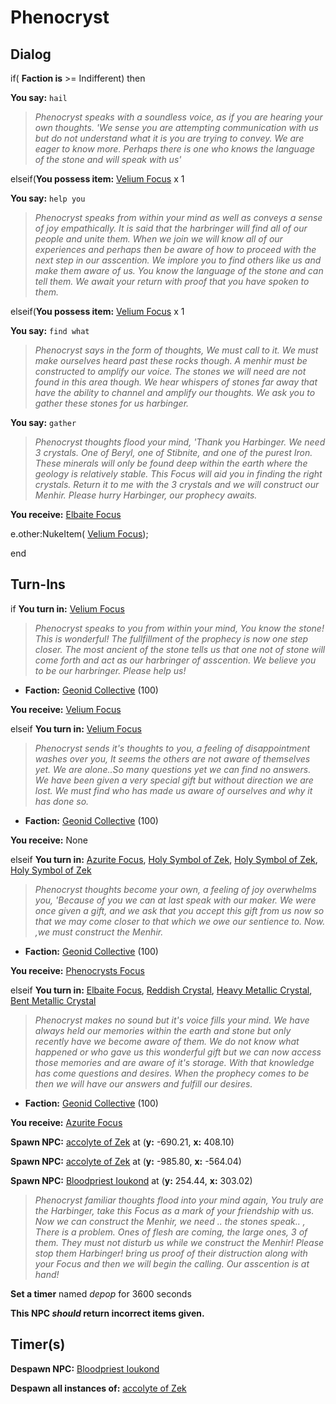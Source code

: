 # Phenocryst
## Dialog

if( **Faction is** >= Indifferent) then


**You say:** `hail`




>*Phenocryst speaks with a soundless voice, as if you are hearing your own thoughts. 'We sense you are attempting communication with us but do not understand what it is you are trying to convey. We are eager to know more. Perhaps there is one who knows the language of the stone and will speak with us'*


elseif(**You possess item:**  [Velium Focus](/item/1693) x 1



**You say:** `help you`





>*Phenocryst speaks from within your mind as well as conveys a sense of joy empathically. It is said that the harbringer will find all of our people and unite them. When we join we will know all of our experiences and perhaps then be aware of how to proceed with the next step in our asscention. We implore you to find others like us and make them aware of us. You know the language of the stone and can tell them. We await your return with proof that you have spoken to them.*




elseif(**You possess item:**  [Velium Focus](/item/1701) x 1



**You say:** `find what`





>*Phenocryst says in the form of thoughts, We must call to it. We must make ourselves heard past these rocks though. A menhir must be constructed to amplify our voice. The stones we will need are not found in this area though. We hear whispers of stones far away that have the ability to channel and amplify our thoughts. We ask you to gather these stones for us harbinger.*



**You say:** `gather`





>*Phenocryst thoughts flood your mind, 'Thank you Harbinger. We need 3 crystals. One of Beryl, one of Stibnite, and one of the purest Iron. These minerals will only be found deep within the earth where the geology is relatively stable. This Focus will aid you in finding the right crystals. Return it to me with the 3 crystals and we will construct our Menhir. Please hurry Harbinger, our prophecy awaits.*




**You receive:**  [Elbaite Focus](/item/1694)




e.other:NukeItem( [Velium Focus](/item/1701));



end

## Turn-Ins





if **You turn in:** [Velium Focus](/item/1692)


>*Phenocryst speaks to you from within your mind, You know the stone! This is wonderful! The fullfillment of the prophecy is now one step closer. The most ancient of the stone tells us that one not of stone will come forth and act as our harbringer of asscention. We believe you to be our harbringer. Please help us!*


* __Faction:__ [Geonid Collective](/faction/458) (100)


 **You receive:**  [Velium Focus](/item/1693) 

elseif **You turn in:** [Velium Focus](/item/1701)


>*Phenocryst sends it's thoughts to you, a feeling of disappointment washes over you, It seems the others are not aware of themselves yet. We are alone..So many questions yet we can find no answers. We have been given a very special gift but without direction we are lost. We must find who has made us aware of ourselves and why it has done so.*


* __Faction:__ [Geonid Collective](/faction/458) (100)


 **You receive:** None 

elseif **You turn in:** [Azurite Focus](/item/1698), [Holy Symbol of Zek](/item/1699), [Holy Symbol of Zek](/item/1699), [Holy Symbol of Zek](/item/1699)


>*Phenocryst thoughts become your own, a feeling of joy overwhelms you, 'Because of you we can at last speak with our maker. We were once given a gift, and we ask that you accept this gift from us now so that we may come closer to that which we owe our sentience to. Now. ,we must construct the Menhir.*


* __Faction:__ [Geonid Collective](/faction/458) (100)


 **You receive:**  [Phenocrysts Focus](/item/1700) 

elseif **You turn in:** [Elbaite Focus](/item/1694), [Reddish Crystal](/item/1695), [Heavy Metallic Crystal](/item/1697), [Bent Metallic Crystal](/item/1696)


>*Phenocryst makes no sound but it's voice fills your mind. We have always held our memories within the earth and stone but only recently have we become aware of them. We do not know what happened or who gave us this wonderful gift but we can now access those memories and are aware of it's storage. With that knowledge has come questions and desires. When the prophecy comes to be then we will have our answers and fulfill our desires.*


* __Faction:__ [Geonid Collective](/faction/458) (100)


 **You receive:**  [Azurite Focus](/item/1698) 


**Spawn NPC:**  [accolyte of Zek](/npc/119032) at (**y:** -690.21, **x:** 408.10)


**Spawn NPC:**  [accolyte of Zek](/npc/119032) at (**y:** -985.80, **x:** -564.04)


**Spawn NPC:**  [Bloodpriest Ioukond](/npc/119034) at (**y:** 254.44, **x:** 303.02)


>*Phenocryst familiar thoughts flood into your mind again, You truly are the Harbinger, take this Focus as a mark of your friendship with us. Now we can construct the Menhir, we need .. the stones speak.. , There is a problem. Ones of flesh are coming, the large ones, 3 of them. They must not disturb us while we construct the Menhir! Please stop them Harbinger! bring us proof of their distruction along with your Focus and then we will begin the calling. Our asscention is at hand!*


**Set a timer** named *depop* for 3600 seconds

**This NPC *should* return incorrect items given.**

## Timer(s)

**Despawn NPC:**  [Bloodpriest Ioukond](/npc/119034)

**Despawn all instances of:**  [accolyte of Zek](/npc/119032)